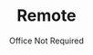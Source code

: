 ---
layout: books
title: Remote
subtitle: Office Not Required
essential: 
categories: ['work']
authors: ['David Heinemeier Hansson', ' \nJason Fried']
authors_twitter: ['']
excerpt: #1 in three business categories on Amazon.com. As an employer, restricting your hiring to a small geographic region means you’re not getting the best people you can.
resource_url: https://basecamp.com/books/remote
amazon_url: https://www.amazon.com/dp/0804137501
---